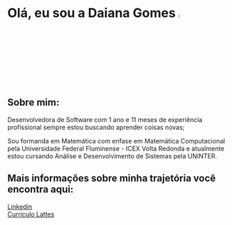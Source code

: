 # Olá, eu sou a Daiana Gomes <img src="https://user-images.githubusercontent.com/123089993/232804015-1dd57125-93c4-461c-a11c-1d62d2160d16.gif" width="4%">



## Sobre mim:
Desenvolvedora de Software com 1 ano e 11 meses de experiência profissional sempre estou buscando aprender coisas novas;

Sou formanda em Matemática com enfase em Matemática Computacional pela Universidade Federal Fluminense - ICEX Volta Redonda e atualmente estou cursando Análise e Desenvolvimento de Sistemas pela UNINTER.


## Mais informações sobre minha trajetória você encontra aqui:
[Linkedin](https://www.linkedin.com/in/daianagomes/) </br>
[Curriculo Lattes](http://lattes.cnpq.br/2831690283116015)</br>




